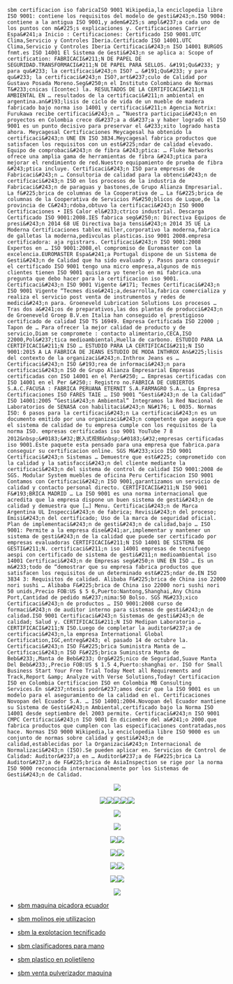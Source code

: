 
```
sbm certificacion iso fabricaISO 9001 Wikipedia,la enciclopedia libre ISO 9001: contiene los requisitos del modelo de gesti&#243;n.ISO 9004: contiene a la antigua ISO 9001,y adem&#225;s ampl&#237;a cada uno de los puntos con m&#225;s explicaciones y. Certificaciones Carrier Espa&#241;a Inicio : Certificaciones: Certificado ISO 9001.UTC Clima,Servicio y Controles Iberia.Certificado ISO 14001.UTC Clima,Servicio y Controles Iberia Certificaci&#243;n ISO 14001 BURGOS fnmt.es ISO 14001 El Sistema de Gesti&#243;n se aplica a: Scope of certification: FABRICACI&#211;N DE PAPEL DE SEGURIDAD.TRANSFORMACI&#211;N DE PAPEL PARA SELLOS. &#191;Qu&#233; y para qu&#233; la certificaci&#243;n ISO? … &#191;Qu&#233; y para qu&#233; la certificaci&#243;n ISO?,art&#237;culo de Calidad por Gustavo Posada Moreno.Seg&#250;n el Instituto Colombiano de Normas T&#233;cnicas (Icontec) la. RESULTADOS DE LA CERTIFICACI&#211;N AMBIENTAL EN … resultados de la certificaci&#211;n ambiental en argentina.an&#193;lisis de ciclo de vida de un mueble de madera fabricado bajo norma iso 14001 y certificaci&#211;n Agencia Notrix: Furukawa recibe certificaci&#243;n … “Nuestra participaci&#243;n en proyectos en Colombia crece d&#237;a a d&#237;a y haber logrado el ISO 9001 es un punto decisivo para preservar el &#233;xito logrado hasta ahora. Meycagesal Certificaciones Meycagesal ha obtenido la certificaci&#243;n UNE EN ISO 3834.Meycagesal fabrica productos que satisfacen los requisitos con un est&#225;ndar de calidad elevado. Equipo de comprobaci&#243;n de fibra &#243;ptica: … Fluke Networks ofrece una amplia gama de herramientas de fibra &#243;ptica para mejorar el rendimiento de red.Nuestro equipamiento de prueba de fibra &#243;ptica incluye. Certificaci&#243;n ISO para empresas de Fabricaci&#243;n … Consultoria de calidad para la obtenci&#243;n de certificaci&#243;n ISO en los procesos de la industria de Fabricaci&#243;n de paraguas y bastones,de Grupo Alianza Empresarial. La f&#225;brica de columnas de la Cooperativa de … La f&#225;brica de columnas de la Cooperativa de Servicios P&#250;blicos de Luque,de la provincia de C&#243;rdoba,obtuvo la certificaci&#243;n ISO 9000 Certificaciones • IES Calor el&#233;ctrico industrial. Descarga Certificado ISO 9001:2008.IES fabrica seg&#250;n: Directiva Equipos de presi&#243;n 2014 68 UE Directiva baja tensi&#243;n 2014 35 UE La Moderna Certificaciones tablex miller,corporativo la moderna,fabrica de galletas la moderna,pedivculas plasticas.iso 9001 2008.empresa certificadora: aja rgistrars. Certificaci&#243;n ISO 9001:2008 Expertos en … ISO 9001:2008,el compromiso de Euromaster con la excelencia.EUROMASTER Espa&#241;a Portugal dispone de un Sistema de Gesti&#243;n de Calidad que ha sido evaluado y. Pasos para conseguir el certificado ISO 9001 tengo una micro empresa,algunos de mis clientes tienen ISO 9001 quisiera yo tenerlo en mi fabrica.una pregunta que debo hacer para la certificacion iso 9001. Certificaci&#243;n ISO 9001 Vigente &#171; Tecmes Certificaci&#243;n ISO 9001 Vigente “Tecmes dise&#241;a,desarrolla,fabrica comercializa y realiza el servicio post venta de instrumentos y redes de medici&#243;n para. Groeneveld Lubrication Solutions Los procesos … Tras dos a&#241;os de preparativos,las dos plantas de producci&#243;n de Groeneveld Groep B.V.en Italia han conseguido el prestigioso certificado de calidad ISO TS 16949. Empresa Certificada ISO 22000 ; Tapon de … Para ofrecer la mejor calidad de producto y de servicio,Diam se compromete : contacto alimentario,CECA,ISO 22000,Pol&#237;tica medioambiental,Huella de carbono. ESTUDIO PARA LA CERTIFICACI&#211;N ISO … ESTUDIO PARA LA CERTIFICACI&#211;N ISO 9001:2015 A LA FABRICA DE JEANS ESTUDIO DE MODA INTHROX An&#225;lisis del contexto de la organizaci&#243;n.Inthrox Jeans es … Certificaci&#243;n ISO &#193;rea de informaci&#243;n para certificaci&#243;n ISO de Grupo Alianza Empresarial Empresas certificadas con ISO 14001 en el Per&#250; … Empresas certificadas con ISO 14001 en el Per &#250;: Registro no.FABRICA DE CUBIERTOS S.A.C.FACUSA : FABRICA PERUANA ETERNIT S.A.FARMAGRO S.A.… La Empresa Certificaciones ISO FARES TAIE … ISO 9001 “Gesti&#243;n de la Calidad” ISO 14001:2005 “Gesti&#243;n Ambiental” Integramos la Red Nacional de Laboratorios de SENASA con habilitaci&#243;n N&#176; L 0035. Normas ISO: 6 pasos para la certificaci&#243;n La certificaci&#243;n es un documento emitido por una organizaci&#243;n competente que asegura que el sistema de calidad de tu empresa cumple con los requisitos de la norma ISO. empresas certificadas iso 9001 YouTube 7 8 2012&nbsp;&#0183;&#32;嵌入式视频&nbsp;&#0183;&#32;empresas certificadas iso 9001.Este paquete esta pensado para una empresa que fabrica.para conseguir su certificacion online. SGS M&#233;xico ISO 9001 Certificaci&#243;n Sistemas … Demuestre que est&#225; comprometido con la calidad y la satisfacci&#243;n del cliente mediante la certificaci&#243;n del sistema de control de calidad ISO 9001:2008 de SGS. Modular System muebles de oficina Peru Certificacion ISO 9001 Contamos con Certificaci&#242;n ISO 9001,garantizamos un servicio de calidad y contacto personal directo. CERTIFICACI&#211;N ISO 9001 F&#193;BRICA MADRID … La ISO 9001 es una norma internacional que acredita que la empresa dispone un buen sistema de gesti&#243;n de calidad y demuestra que […] Menu. Certificaci&#243;n de Marca Argentina UL Inspecci&#243;n de fabrica; Revisi&#243;n del proceso; Emisi&#243;n del certificado; Uso de la marca de seguridad oficial. Plan de implementaci&#243;n de gesti&#243;n de calidad,bajo … ISO 9001: Permite a la empresa dise&#241;ar,implementar y mantener un sistema de gesti&#243;n de la calidad que puede ser certificado por empresas evaluadoras CERTIFICACI&#211;N ISO 14001 DE SISTEMA DE GESTI&#211;N. certificaci&#211;n iso 14001 empresas de tecnifuego aespi con certificado de sistema de gesti&#211;n medioambiental iso 14001 Certificaci&#243;n de Empresas seg&#250;n UNE EN ISO … Es un m&#233;todo de “demostrar que su empresa fabrica productos que satisfacen los requisitos de un determinado est&#225;ndar de.EN ISO 3834 3: Requisitos de calidad. Alibaba F&#225;brica de China iso 22000 nori sushi … Alibaba F&#225;brica de China iso 22000 nori sushi nori 50 unids,Precio FOB:US $ 5 6,Puerto:Nantong,Shanghai,Any China Port,Cantidad de pedido m&#237;nima:50 Bolso. SGS M&#233;xico Certificaci&#243;n de productos … ISO 9001:2008 curso de formaci&#243;n de auditor interno para sistemas de gesti&#243;n de calidad.ISO 9001 Certificaci&#243;n Sistemas de gesti&#243;n de calidad; Salud y. CERTIFICACI&#211;N ISO Medipan Laboratorio … CERTIFICACI&#211;N ISO.Luego de completar la auditor&#237;a de certificaci&#243;n,la empresa International Global Certification,IGC,entreg&#243; el pasado 14 de octubre la. Certificaci&#243;n ISO F&#225;brica Suministra Manta de … Certificaci&#243;n ISO F&#225;brica Suministra Manta de Beb&#233;,Manta de Beb&#233; Org&#225;nico de Seguridad,Suave Manta Del Beb&#233;,Precio FOB:US $ 1.5 4,Puerto:shanghai or. ISO for Small Business Start Your Free Trial Today Meet all Requirements and Track,Report &amp; Analyze with Verse Solutions,Today! Certificacion ISO en Colombia Certificacion ISO en Colombia MB Consulting Services.En s&#237;ntesis podr&#237;amos decir que la ISO 9001 es un modelo para el aseguramiento de la calidad en el. Certificaciones Novopan del Ecuador S.A. … ISO 14001:2004.Novopan del Ecuador mantiene su Sistema de Gesti&#243;n Ambiental,certificado bajo la Norma ISO 14001 desde septiembre del 2003 permite. Certificaci&#243;n ISO 9001 CMPC Certificaci&#243;n ISO 9001 En diciembre del a&#241;o 2000.que fabrica productos que cumplen con las especificaciones contratadas,nos hace. Normas ISO 9000 Wikipedia,la enciclopedia libre ISO 9000 es un conjunto de normas sobre calidad y gesti&#243;n de calidad,establecidas por la Organizaci&#243;n Internacional de Normalizaci&#243;n (ISO).Se pueden aplicar en. Servicios de Control de Calidad: Auditor&#237;a en … Auditor&#237;a de F&#225;brica La Auditor&#237;a de F&#225;brica de AsiaInspection se rige por la norma ISO 9000 reconocida internacionalmente por los Sistemas de Gesti&#243;n de Calidad. 
```

<div align="center">

<a href="https://es-crusher.shibang-china.com/github&k=sbm+certificacion+iso+fabrica"><img src="https://static.shibang-china.com/es/crusher/logo.jpg"></a>

<a href="https://es-crusher.shibang-china.com/github&k=sbm+certificacion+iso+fabrica"><img src="https://static.shibang-china.com/es/crusher/index.jpg"></a><a href="https://es-crusher.shibang-china.com/material.htmlgithub&k=sbm+certificacion+iso+fabrica"><img src="https://static.shibang-china.com/es/crusher/material.jpg"></a><a href="https://es-crusher.shibang-china.com/application.htmlgithub&k=sbm+certificacion+iso+fabrica"><img src="https://static.shibang-china.com/es/crusher/application.jpg"></a><a href="https://es-crusher.shibang-china.com/aboutus.htmlgithub&k=sbm+certificacion+iso+fabrica"><img src="https://static.shibang-china.com/es/crusher/aboutus.jpg"></a><a href="https://es-crusher.shibang-china.com/contact.htmlgithub&k=sbm+certificacion+iso+fabrica"><img src="https://static.shibang-china.com/es/crusher/contact.jpg"></a>

<a href="https://es-crusher.shibang-china.com/github&k=sbm+certificacion+iso+fabrica"><img src="https://static.shibang-china.com/es/crusher/banner.jpg"></a>

<a href="https://swt.shibang-china.com/github&k=sbm+certificacion+iso+fabrica"><img src="https://static.shibang-china.com/es/crusher/text.jpg"></a>

<a href="https://swt.shibang-china.com/github&k=sbm+certificacion+iso+fabrica"><img src="https://static.shibang-china.com/es/crusher/chat.jpg"></a><a href="https://es-crusher.shibang-china.com/contact.htmlgithub&k=sbm+certificacion+iso+fabrica"><img src="https://static.shibang-china.com/es/crusher/message.jpg"></a>

<a href="https://es-crusher.shibang-china.com/products/pe.htmlgithub&k=sbm+certificacion+iso+fabrica"><img src="https://static.shibang-china.com/es/crusher/pe.jpg"></a><a href="https://es-crusher.shibang-china.com/products/pf.htmlgithub&k=sbm+certificacion+iso+fabrica"><img src="https://static.shibang-china.com/es/crusher/pf.jpg"></a>

<a href="https://es-crusher.shibang-china.com/products/hpt.htmlgithub&k=sbm+certificacion+iso+fabrica"><img src="https://static.shibang-china.com/es/crusher/hpt.jpg"></a><a href="https://es-crusher.shibang-china.com/products/vsi.htmlgithub&k=sbm+certificacion+iso+fabrica"><img src="https://static.shibang-china.com/es/crusher/vsi.jpg"></a>

<a href="https://es-crusher.shibang-china.com/products/klv.htmlgithub&k=sbm+certificacion+iso+fabrica"><img src="https://static.shibang-china.com/es/crusher/klv.jpg"></a><a href="https://es-crusher.shibang-china.com/products/portable.htmlgithub&k=sbm+certificacion+iso+fabrica"><img src="https://static.shibang-china.com/es/crusher/portable.jpg"></a>

<a href="https://swt.shibang-china.com/github&k=sbm+certificacion+iso+fabrica"><img src="https://static.shibang-china.com/es/crusher/case.jpg"></a>

</div>


* [sbm maquina picadora ecuador](sbm%20maquina%20picadora%20ecuador.md)

* [sbm molinos eje utilizacion](sbm%20molinos%20eje%20utilizacion.md)

* [sbm la explotacion tecnificado](sbm%20la%20explotacion%20tecnificado.md)

* [sbm clasificadores para mano](sbm%20clasificadores%20para%20mano.md)

* [sbm plastico en polietileno](sbm%20plastico%20en%20polietileno.md)

* [sbm venta pulverizador maquina](sbm%20venta%20pulverizador%20maquina.md)
